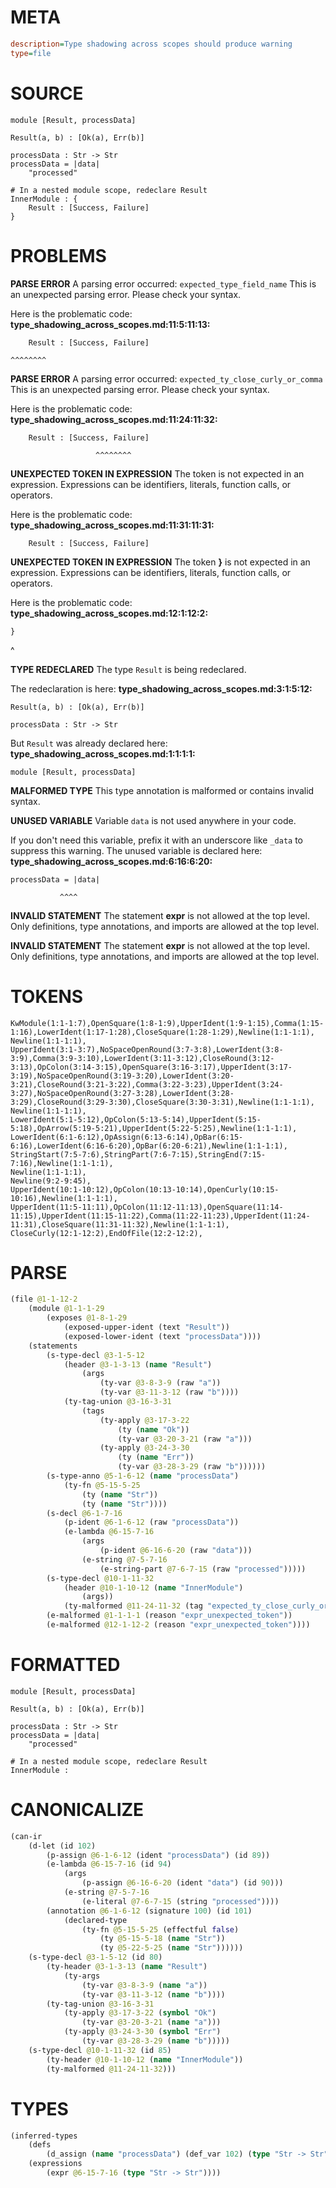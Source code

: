 # META
~~~ini
description=Type shadowing across scopes should produce warning
type=file
~~~
# SOURCE
~~~roc
module [Result, processData]

Result(a, b) : [Ok(a), Err(b)]

processData : Str -> Str
processData = |data|
    "processed"

# In a nested module scope, redeclare Result
InnerModule : {
    Result : [Success, Failure]
}
~~~
# PROBLEMS
**PARSE ERROR**
A parsing error occurred: `expected_type_field_name`
This is an unexpected parsing error. Please check your syntax.

Here is the problematic code:
**type_shadowing_across_scopes.md:11:5:11:13:**
```roc
    Result : [Success, Failure]
```
    ^^^^^^^^


**PARSE ERROR**
A parsing error occurred: `expected_ty_close_curly_or_comma`
This is an unexpected parsing error. Please check your syntax.

Here is the problematic code:
**type_shadowing_across_scopes.md:11:24:11:32:**
```roc
    Result : [Success, Failure]
```
                       ^^^^^^^^


**UNEXPECTED TOKEN IN EXPRESSION**
The token  is not expected in an expression.
Expressions can be identifiers, literals, function calls, or operators.

Here is the problematic code:
**type_shadowing_across_scopes.md:11:31:11:31:**
```roc
    Result : [Success, Failure]
```
                              


**UNEXPECTED TOKEN IN EXPRESSION**
The token **}** is not expected in an expression.
Expressions can be identifiers, literals, function calls, or operators.

Here is the problematic code:
**type_shadowing_across_scopes.md:12:1:12:2:**
```roc
}
```
^


**TYPE REDECLARED**
The type ``Result`` is being redeclared.

The redeclaration is here:
**type_shadowing_across_scopes.md:3:1:5:12:**
```roc
Result(a, b) : [Ok(a), Err(b)]

processData : Str -> Str
```

But ``Result`` was already declared here:
**type_shadowing_across_scopes.md:1:1:1:1:**
```roc
module [Result, processData]
```



**MALFORMED TYPE**
This type annotation is malformed or contains invalid syntax.

**UNUSED VARIABLE**
Variable ``data`` is not used anywhere in your code.

If you don't need this variable, prefix it with an underscore like `_data` to suppress this warning.
The unused variable is declared here:
**type_shadowing_across_scopes.md:6:16:6:20:**
```roc
processData = |data|
```
               ^^^^


**INVALID STATEMENT**
The statement **expr** is not allowed at the top level.
Only definitions, type annotations, and imports are allowed at the top level.

**INVALID STATEMENT**
The statement **expr** is not allowed at the top level.
Only definitions, type annotations, and imports are allowed at the top level.

# TOKENS
~~~zig
KwModule(1:1-1:7),OpenSquare(1:8-1:9),UpperIdent(1:9-1:15),Comma(1:15-1:16),LowerIdent(1:17-1:28),CloseSquare(1:28-1:29),Newline(1:1-1:1),
Newline(1:1-1:1),
UpperIdent(3:1-3:7),NoSpaceOpenRound(3:7-3:8),LowerIdent(3:8-3:9),Comma(3:9-3:10),LowerIdent(3:11-3:12),CloseRound(3:12-3:13),OpColon(3:14-3:15),OpenSquare(3:16-3:17),UpperIdent(3:17-3:19),NoSpaceOpenRound(3:19-3:20),LowerIdent(3:20-3:21),CloseRound(3:21-3:22),Comma(3:22-3:23),UpperIdent(3:24-3:27),NoSpaceOpenRound(3:27-3:28),LowerIdent(3:28-3:29),CloseRound(3:29-3:30),CloseSquare(3:30-3:31),Newline(1:1-1:1),
Newline(1:1-1:1),
LowerIdent(5:1-5:12),OpColon(5:13-5:14),UpperIdent(5:15-5:18),OpArrow(5:19-5:21),UpperIdent(5:22-5:25),Newline(1:1-1:1),
LowerIdent(6:1-6:12),OpAssign(6:13-6:14),OpBar(6:15-6:16),LowerIdent(6:16-6:20),OpBar(6:20-6:21),Newline(1:1-1:1),
StringStart(7:5-7:6),StringPart(7:6-7:15),StringEnd(7:15-7:16),Newline(1:1-1:1),
Newline(1:1-1:1),
Newline(9:2-9:45),
UpperIdent(10:1-10:12),OpColon(10:13-10:14),OpenCurly(10:15-10:16),Newline(1:1-1:1),
UpperIdent(11:5-11:11),OpColon(11:12-11:13),OpenSquare(11:14-11:15),UpperIdent(11:15-11:22),Comma(11:22-11:23),UpperIdent(11:24-11:31),CloseSquare(11:31-11:32),Newline(1:1-1:1),
CloseCurly(12:1-12:2),EndOfFile(12:2-12:2),
~~~
# PARSE
~~~clojure
(file @1-1-12-2
	(module @1-1-1-29
		(exposes @1-8-1-29
			(exposed-upper-ident (text "Result"))
			(exposed-lower-ident (text "processData"))))
	(statements
		(s-type-decl @3-1-5-12
			(header @3-1-3-13 (name "Result")
				(args
					(ty-var @3-8-3-9 (raw "a"))
					(ty-var @3-11-3-12 (raw "b"))))
			(ty-tag-union @3-16-3-31
				(tags
					(ty-apply @3-17-3-22
						(ty (name "Ok"))
						(ty-var @3-20-3-21 (raw "a")))
					(ty-apply @3-24-3-30
						(ty (name "Err"))
						(ty-var @3-28-3-29 (raw "b"))))))
		(s-type-anno @5-1-6-12 (name "processData")
			(ty-fn @5-15-5-25
				(ty (name "Str"))
				(ty (name "Str"))))
		(s-decl @6-1-7-16
			(p-ident @6-1-6-12 (raw "processData"))
			(e-lambda @6-15-7-16
				(args
					(p-ident @6-16-6-20 (raw "data")))
				(e-string @7-5-7-16
					(e-string-part @7-6-7-15 (raw "processed")))))
		(s-type-decl @10-1-11-32
			(header @10-1-10-12 (name "InnerModule")
				(args))
			(ty-malformed @11-24-11-32 (tag "expected_ty_close_curly_or_comma")))
		(e-malformed @1-1-1-1 (reason "expr_unexpected_token"))
		(e-malformed @12-1-12-2 (reason "expr_unexpected_token"))))
~~~
# FORMATTED
~~~roc
module [Result, processData]

Result(a, b) : [Ok(a), Err(b)]

processData : Str -> Str
processData = |data|
	"processed"

# In a nested module scope, redeclare Result
InnerModule : 

~~~
# CANONICALIZE
~~~clojure
(can-ir
	(d-let (id 102)
		(p-assign @6-1-6-12 (ident "processData") (id 89))
		(e-lambda @6-15-7-16 (id 94)
			(args
				(p-assign @6-16-6-20 (ident "data") (id 90)))
			(e-string @7-5-7-16
				(e-literal @7-6-7-15 (string "processed"))))
		(annotation @6-1-6-12 (signature 100) (id 101)
			(declared-type
				(ty-fn @5-15-5-25 (effectful false)
					(ty @5-15-5-18 (name "Str"))
					(ty @5-22-5-25 (name "Str"))))))
	(s-type-decl @3-1-5-12 (id 80)
		(ty-header @3-1-3-13 (name "Result")
			(ty-args
				(ty-var @3-8-3-9 (name "a"))
				(ty-var @3-11-3-12 (name "b"))))
		(ty-tag-union @3-16-3-31
			(ty-apply @3-17-3-22 (symbol "Ok")
				(ty-var @3-20-3-21 (name "a")))
			(ty-apply @3-24-3-30 (symbol "Err")
				(ty-var @3-28-3-29 (name "b")))))
	(s-type-decl @10-1-11-32 (id 85)
		(ty-header @10-1-10-12 (name "InnerModule"))
		(ty-malformed @11-24-11-32)))
~~~
# TYPES
~~~clojure
(inferred-types
	(defs
		(d_assign (name "processData") (def_var 102) (type "Str -> Str")))
	(expressions
		(expr @6-15-7-16 (type "Str -> Str"))))
~~~
